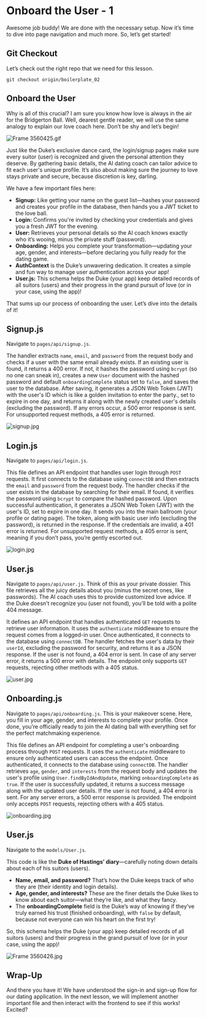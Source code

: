 # Onboard the User - 1

Awesome job buddy! We are done with the necessary setup. Now it’s time to dive into page navigation and much more. So, let’s get started! 

## Git Checkout

Let’s check out the right repo that we need for this lesson.

```
git checkout origin/boilerplate_02
```

## Onboard the User

Why is all of this crucial? I am sure you know how love is always in the air for the Bridgerton Ball. Well, dearest gentle reader, we will use the same analogy to explain our love coach here. Don’t be shy and let’s begin!

![Frame 3560425.gif](https://github.com/0xmetaschool/Learning-Projects/blob/main/assests_for_all/Build%20AI%20Dating%20Coach%20Using%20NextJS%20and%20OpenAI/L6%20-%20Onboard%20the%20User%20-%201/Frame_3560425.gif?raw=true)

Just like the Duke’s exclusive dance card, the login/signup pages make sure every suitor (user) is recognized and given the personal attention they deserve. By gathering basic details, the AI dating coach can tailor advice to fit each user's unique profile. It’s also about making sure the journey to love stays private and secure, because discretion is key, darling.

We have a few important files here:

- **Signup:** Like getting your name on the guest list—hashes your password and creates your profile in the database, then hands you a JWT ticket to the love ball.
- **Login:** Confirms you're invited by checking your credentials and gives you a fresh JWT for the evening.
- **User:** Retrieves your personal details so the AI coach knows exactly who it’s wooing, minus the private stuff (password).
- **Onboarding:** Helps you complete your transformation—updating your age, gender, and interests—before declaring you fully ready for the dating game.
- **AuthContext** is the Duke’s unwavering dedication. It creates a simple and fun way to manage user authentication across your app!
- **User.js:** This schema helps the Duke (your app) keep detailed records of all suitors (users) and their progress in the grand pursuit of love (or in your case, using the app)!

That sums up our process of onboarding the user. Let’s dive into the details of it!

## Signup.js

Navigate to `pages/api/signup.js`.

The handler extracts `name`, `email`, and `password` from the request body and checks if a user with the same email already exists. If an existing user is found, it returns a 400 error. If not, it hashes the password using `bcrypt` (so no one can sneak in), creates a new `User` document with the hashed password and default `onboardingComplete` status set to `false`, and saves the user to the database. After saving, it generates a JSON Web Token (JWT) with the user's ID which is like a golden invitation to enter the party., set to expire in one day, and returns it along with the newly created user's details (excluding the password). If any errors occur, a 500 error response is sent. For unsupported request methods, a 405 error is returned.

![signup.jpg](https://github.com/0xmetaschool/Learning-Projects/blob/main/assests_for_all/Build%20AI%20Dating%20Coach%20Using%20NextJS%20and%20OpenAI/L6%20-%20Onboard%20the%20User%20-%201/signup.jpg?raw=true)

## Login.js

Navigate to `pages/api/login.js`.

This file defines an API endpoint that handles user login through `POST` requests. It first connects to the database using `connectDB` and then extracts the `email` and `password` from the request body. The handler checks if the user exists in the database by searching for their email. If found, it verifies the password using `bcrypt` to compare the hashed password. Upon successful authentication, it generates a JSON Web Token (JWT) with the user's ID, set to expire in one day. It sends you into the main ballroom (your profile or dating page). The token, along with basic user info (excluding the password), is returned in the response. If the credentials are invalid, a 401 error is returned. For unsupported request methods, a 405 error is sent, meaning if you don’t pass, you’re gently escorted out.

![login.jpg](https://github.com/0xmetaschool/Learning-Projects/blob/main/assests_for_all/Build%20AI%20Dating%20Coach%20Using%20NextJS%20and%20OpenAI/L6%20-%20Onboard%20the%20User%20-%201/login.jpg?raw=true)

## User.js

Navigate to `pages/api/user.js`. Think of this as your private dossier. This file retrieves all the juicy details about you (minus the secret ones, like passwords). The AI coach uses this to provide customized love advice. If the Duke doesn’t recognize you (user not found), you’ll be told with a polite 404 message.

It defines an API endpoint that handles authenticated `GET` requests to retrieve user information. It uses the `authenticate` middleware to ensure the request comes from a logged-in user. Once authenticated, it connects to the database using `connectDB`. The handler fetches the user's data by their `userId`, excluding the password for security, and returns it as a JSON response. If the user is not found, a 404 error is sent. In case of any server error, it returns a 500 error with details. The endpoint only supports `GET` requests, rejecting other methods with a 405 status.

![user.jpg](https://github.com/0xmetaschool/Learning-Projects/blob/main/assests_for_all/Build%20AI%20Dating%20Coach%20Using%20NextJS%20and%20OpenAI/L6%20-%20Onboard%20the%20User%20-%201/user.jpg?raw=true)

## Onboarding.js

Navigate to `pages/api/onboarding.js`. This is your makeover scene. Here, you fill in your age, gender, and interests to complete your profile. Once done, you’re officially ready to join the AI dating ball with everything set for the perfect matchmaking experience.

This file defines an API endpoint for completing a user's onboarding process through `POST` requests. It uses the `authenticate` middleware to ensure only authenticated users can access the endpoint. Once authenticated, it connects to the database using `connectDB`. The handler retrieves `age`, `gender`, and `interests` from the request body and updates the user's profile using `User.findByIdAndUpdate`, marking `onboardingComplete` as `true`. If the user is successfully updated, it returns a success message along with the updated user details. If the user is not found, a 404 error is sent. For any server errors, a 500 error response is provided. The endpoint only accepts `POST` requests, rejecting others with a 405 status.

![onboarding.jpg](https://github.com/0xmetaschool/Learning-Projects/blob/main/assests_for_all/Build%20AI%20Dating%20Coach%20Using%20NextJS%20and%20OpenAI/L6%20-%20Onboard%20the%20User%20-%201/onboarding.jpg?raw=true)

## User.js

Navigate to the `models/User.js`.

This code is like the **Duke of Hastings’ diary**—carefully noting down details about each of his suitors (users).

- **Name, email, and password?** That’s how the Duke keeps track of who they are (their identity and login details).
- **Age, gender, and interests?** These are the finer details the Duke likes to know about each suitor—what they’re like, and what they fancy.
- The **onboardingComplete** field is the Duke’s way of knowing if they’ve truly earned his trust (finished onboarding), with `false` by default, because not everyone can win his heart on the first try!

So, this schema helps the Duke (your app) keep detailed records of all suitors (users) and their progress in the grand pursuit of love (or in your case, using the app)!

![Frame 3560426.jpg](https://github.com/0xmetaschool/Learning-Projects/blob/main/assests_for_all/Build%20AI%20Dating%20Coach%20Using%20NextJS%20and%20OpenAI/L6%20-%20Onboard%20the%20User%20-%201/Frame_3560426.jpg?raw=true)

## Wrap-Up

And there you have it! We have understood the sign-in and sign-up flow for our dating application. In the next lesson, we will implement another important file and then interact with the frontend to see if this works! Excited?